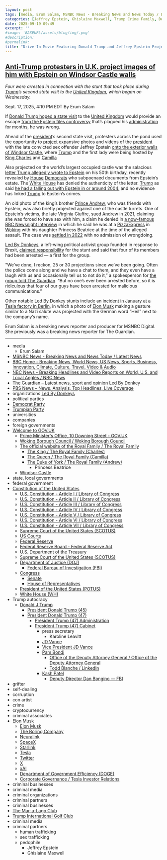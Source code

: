 ```yaml
---
layout: post
tags: [media, Erum Salam, MSNBC News - Breaking News and News Today / Latest News, BBC Home - Breaking News World News US News Sports Business Innovation Climate Culture Travel Video & Audio, NBC News - Breaking Headlines and Video Reports on World U.S. and Local Angles / NBC News, The Guardian – Latest news sport and opinion, Led By Donkey, PBS News – News Analysis Top Headlines Live Coverage, organizations, Led By Donkeys, political parties, Democrat Party, Trumpian Party, universities, companies, foreign governments, Welcome to GOV.UK, Prime Minister’s Office 10 Downing Street - GOV.UK, Woking Borough Council / Woking Borough Council, The official website of the Royal Family / The Royal Family, The King / The Royal Family (Charles), The Queen / The Royal Family (Camilla), The Duke of York / The Royal Family (Andrew), Princess Beatrice, Windsor Castle, state local governments, federal government, Constitution of the United States, U.S. Constitution - Article I / Library of Congress, U.S. Constitution - Article II / Library of Congress, U.S. Constitution - Article III / Library of Congress, U.S. Constitution - Article IV / Library of Congress, U.S. Constitution - Article V / Library of Congress, U.S. Constitution - Article VI / Library of Congress, U.S. Constitution - Article VII / Library of Congress, Supreme Court of the United States (SCOTUS), US Courts, Federal Reserve, Federal Reserve Board - Federal Reserve Act, U.S. Department of the Treasury, Supreme Court of the United States (SCOTUS), Department of Justice (DOJ), Federal Bureau of Investigation (FBI), Congress, Senate, House of Representatives, President of the United States (POTUS), White House (WH), Trump autocracy, Donald J Trump, President Donald Trump (45), President Donald Trump (47), President Trump (47) Administration, President Trump (47) Cabinet, press secretary, Karoline Leavitt, grifter, self-dealing, corruption, con artist, crime, cryptocurrency, criminal associates, Elon Musk, Elon Musk, The Boring Company, Neuralink, SpaceX, Starlink, Tesla, Twitter, X, xAI, Department of Government Efficiency (DOGE), Corporate Governance / Tesla Investor Relations, criminal businesses, criminal media, criminal organizations, criminal partners, criminal businesses, The Mar-a-Lago Club, Trump International Golf Club, criminal media, criminal partners, human trafficking, sex trafficking, pedophile, Jeffrey Epstein, Ghislaine Maxwell]
categories: [Jeffrey Epstein, Ghislaine Maxwell, Trump Crime Family, Donald Trump]
date: 2025-09-19 09:49
excerpt: ''
#image: 'BASEURL/assets/blog/img/.png'
#description:
#permalink:
title: "Drive-In Movie Featuring Donald Trump and Jeffrey Epstein Projected On Windsor Castle"
---
```



## [Anti-Trump protesters in U.K. project images of him with Epstein on Windsor Castle walls](https://www.msnbc.com/top-stories/latest/trump-protesters-uk-epstein-windsor-castle-rcna231894)

*Four were arrested in connection with the stunt that took place during [Trump](https://www.donaldjtrump.com/)’s second state visit to the [United Kingdom](https://www.gov.uk/), which began on Wednesday.*

Sept. 17, 2025, 4:10 PM EDT
By Erum Salam

If [Donald Trump hoped a state visit](https://www.nbcnews.com/politics/donald-trump/four-arrested-uk-projecting-photos-trump-epstein-windsor-castle-rcna231804) to the [United Kingdom](https://www.gov.uk/) would provide an escape [from the Epstein files controversy](https://www.msnbc.com/opinion/msnbc-opinion/trump-esptein-files-petition-ro-khanna-rcna230592) that’s plagued his [administration](https://www.whitehouse.gov/administration/) for months, he was wrong.

Ahead of the [president](https://www.whitehouse.gov/)’s second state visit, protesters across the pond used the opportunity to [project](https://www.instagram.com/p/DOrdHSUjMZH/?hl=en) expansive photos and videos of the [president](https://www.whitehouse.gov/) with the late convicted sex offender Jeffrey Epstein [onto the exterior walls of Windsor Castle](https://www.nbcnews.com/politics/donald-trump/four-arrested-uk-projecting-photos-trump-epstein-windsor-castle-rcna231804), where [Trump](https://www.donaldjtrump.com/) and the first lady were being hosted by [King Charles](https://www.royal.uk/the-king-0) and [Camilla](https://www.royal.uk/the-queen-0)

Also projected on the world’s largest occupied castle was the salacious [letter Trump allegedly wrote to Epstein](https://www.msnbc.com/top-stories/latest/epstein-birthday-book-trump-drawing-house-oversight-rcna229846) on his 50th birthday, recently revealed by [House](https://www.house.gov/) [Democrats](https://www.democrats.org/) who subpoenaed documents from Epstein’s estate. The [White House](https://www.whitehouse.gov/) has denied the authenticity of the letter. [Trump](https://www.donaldjtrump.com/) as said [he had a falling out with Epstein in or around 2004,](https://www.pbs.org/newshour/politics/the-facts-and-timeline-of-trump-and-epsteins-falling-out) and no evidence has linked [Trump](https://www.donaldjtrump.com/) to Epstein’s crimes.

An old photo of the king’s brother [Prince Andrew](https://www.royal.uk/the-duke-of-york), who was friends with Epstein, was also briefly projected against one of the castle turrets. One of Epstein’s victims, the late Virginia Giuffre, sued [Andrew](https://www.royal.uk/the-duke-of-york) in 2021, claiming she was forced to have sex with him, a claim he denied in [a now-famous BBC Newsnight interview](https://www.youtube.com/watch?v=AKQi3wzNFGQ) in which he said he was at a [PizzaExpress]() in [Woking](https://www.woking.gov.uk/) with his daughter Princess Beatrice at the time of the alleged assault. The case was [settled in 2022](https://www.bbc.com/news/uk-60393843) with no admission of wrongdoing.

[Led By Donkeys](https://euobserver.com/the-eus-unsung-heroes/aree7a7c9c), a left-wing political activist group founded in response to Brexit, [claimed responsibility](https://www.instagram.com/p/DOrdHSUjMZH/?hl=en) for the stunt and said that four of its members had been arrested — a first for the group.

"We’ve done, I reckon, 25 or 30 projections since we’ve been going. Often the police come along and we have a chat to them, and they even have a laugh with us and occasionally tell us to not do it,” a spokesperson for [the group told The Guardian](https://www.theguardian.com/us-news/2025/sep/17/four-arrested-after-image-of-trump-and-epstein-projected-onto-windsor-castle-ahead-of-presidents-visit). “But no one’s ever been arrested before, so it is ridiculous that four of our guys have been arrested for malicious communications.”

Other notable [Led By Donkey](shttps://www.ledbydonkeys.org/) stunts include an [incident in January at a Tesla factory in Berlin](https://www.instagram.com/p/DFJDgLao3tO/?hl=en), in which a photo of [Elon Musk](https://ir.tesla.com/corporate/elon-musk/) making a gesture similar to a Nazi salute was projected with the German word “Heil” next to the company’s name.

Erum Salam is a breaking news reporter and producer for MSNBC Digital. She previously was a breaking news reporter for The Guardian.

----
- media
    - Erum Salam
- [MSNBC News - Breaking News and News Today / Latest News](https://www.msnbc.com/)
- [BBC Home - Breaking News, World News, US News, Sports, Business, Innovation, Climate, Culture, Travel, Video & Audio](https://www.bbc.com/)
- [NBC News - Breaking Headlines and Video Reports on World, U.S. and Local Angles / NBC News](https://www.nbcnews.com/)
- [The Guardian – Latest news, sport and opinion](https://www.theguardian.com/)
[Led By Donkey](shttps://www.ledbydonkeys.org/)
- [PBS News – News, Analysis, Top Headlines, Live Coverage](https://www.pbs.org/)
- organizations
[Led By Donkeys](https://euobserver.com/the-eus-unsung-heroes/aree7a7c9c)
- political parties
- [Democrat Party](https://www.democrats.org/)
- [Trumpian Party](https://www.gop.com/)
- universities
- companies
- foreign governments
- [Welcome to GOV.UK](https://www.gov.uk/)
    - [Prime Minister's Office, 10 Downing Street - GOV.UK](https://www.gov.uk/government/organisations/prime-ministers-office-10-downing-street)
    - [Woking Borough Council / Woking Borough Council](https://www.woking.gov.uk/)
    - [The official website of the Royal Family / The Royal Family](https://www.royal.uk/)
        - [The King / The Royal Family (Charles)](https://www.royal.uk/the-king)
        - [The Queen / The Royal Family (Camilla)](https://www.royal.uk/the-queen)
        - [The Duke of York / The Royal Family (Andrew)](https://www.royal.uk/the-duke-of-york)
            - Princess Beatrice 
    - [Windsor Castle](https://www.royal.uk/royal-residences-windsor-castle)
- state, local governments 
- federal government
- [Constitution of the United States](https://constitution.congress.gov/constitution/)
    - [U.S. Constitution - Article I / Library of Congress](https://constitution.congress.gov/constitution/article-1/)
    - [U.S. Constitution - Article II / Library of Congress](https://constitution.congress.gov/constitution/article-2/)
    - [U.S. Constitution - Article III / Library of Congress](https://constitution.congress.gov/constitution/article-3/)
    - [U.S. Constitution - Article IV / Library of Congress](https://constitution.congress.gov/constitution/article-4/)
    - [U.S. Constitution - Article V / Library of Congress](https://constitution.congress.gov/constitution/article-5/)
    - [U.S. Constitution - Article VI / Library of Congress](https://constitution.congress.gov/constitution/article-6/)
    - [U.S. Constitution - Article VII / Library of Congress](https://constitution.congress.gov/constitution/article-7/)
    - [Supreme Court of the United States (SCOTUS)](https://www.supremecourt.gov/)
    - [US Courts](https://www.uscourts.gov/)
    - [Federal Reserve](https;//www.federalreserve.gov/)
    - [Federal Reserve Board - Federal Reserve Act](https://www.federalreserve.gov/aboutthefed/fract.htm)
    - [U.S. Department of the Treasury](https://home.treasury.gov/)
    - [Supreme Court of the United States (SCOTUS)](https://www.supremecourt.gov/)
    - [Department of Justice (DOJ)](https://www.justice.gov/)
        - [Federal Bureau of Investigation (FBI)](https://www.fbi.gov/)
    - [Congress](https://www.congress.gov/)
        - [Senate](https://www.senate.gov/)
        - [House of Representatives](https://www.house.gov/)
     - [President of the United States (POTUS)](https://www.whitehouse.gov/)
    - [White House (WH)](https://www.whitehouse.gov/)
- Trump autocracy
    - [Donald J Trump](https://www.donaldjtrump.com/)
        - [President Donald Trump (45)](https://trumpwhitehouse.archives.gov/)
        - [President Donald Trump (47)](https://www.whitehouse.gov/administration/donald-j-trump/)
            - [President Trump (47) Administration](https://www.whitehouse.gov/administration/)
            - [President Trump (47) Cabinet](https://www.whitehouse.gov/administration/the-cabinet/)
                - press secretary
                    - Karoline Leavitt
                - [JD Vance](https://www.linkedin.com/in/jd-vance-770a9047/)
                - [Vice President JD Vance](https://www.whitehouse.gov/administration/jd-vance/)
                - [Pam Bondi](https://www.justice.gov/ag/staff-profile/meet-attorney-general)
                    - [Office of the Deputy Attorney General / Office of the Deputy Attorney General](https://www.justice.gov/dag)
                    - [Todd Blanche / LinkedIn](https://www.linkedin.com/in/toddblanche/)
                - [Kash Patel](https://www.fbi.gov/about/leadership-and-structure/director-patel)
                    - [Deputy Director Dan Bongino — FBI](https://www.fbi.gov/about/leadership-and-structure/deputy-director-dan-bongino)
- grifter
- self-dealing
- corruption
- con artist
- crime
- cryptocurrency
- criminal associates
- [Elon Musk](https://ir.tesla.com/corporate/elon-musk)
    - [Elon Musk](https://x.com/elonmusk/)
    - [The Boring Company](https://www.boringcompany.com/)
    - [Neuralink](https://neuralink.com/)
    - [SpaceX](https://www.spacex.com/)
    - [Starlink](https://www.starlink.com/)
    - [Tesla](https://www.tesla.com/)
    - [Twitter](https://twitter.com/)
    - [ X ](https://x.com/)
    - [xAI](https://x.ai/) 
    - [Department of Government Efficiency (DOGE)](https://www.doge.gov/)
    - [Corporate Governance / Tesla Investor Relations](https://ir.tesla.com/corporate)
- criminal businesses
- criminal media
- criminal organizations
- criminal partners
- criminal businesses
- [The Mar-a-Lago Club](https://www.maralagoclub.com/)
- [Trump International Golf Club](https://www.trumpinternationalpalmbeaches.com/)
- criminal media 
- criminal partners
    - human trafficking 
    - sex trafficking 
    - pedophile 
        - Jeffrey Epstein 
        - Ghislaine Maxwell
